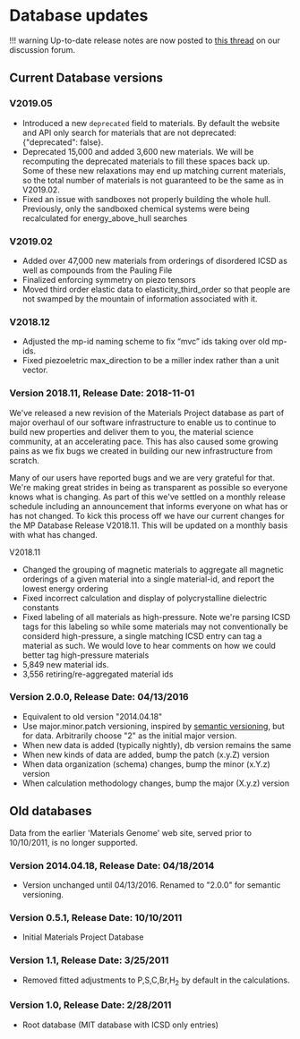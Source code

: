 # Database updates

!!! warning
    Up-to-date release notes are now posted to
    [this thread](https://discuss.materialsproject.org/t/materials-project-database-release-log/1609)
    on our discussion forum.

## Current Database versions

### V2019.05
- Introduced a new `deprecated` field to materials. By default the website and API only search for materials that are not deprecated: {"deprecated": false}.
- Deprecated 15,000 and added 3,600 new materials. We will be recomputing the deprecated materials to fill these spaces back up. Some of these new relaxations may end up matching current materials, so the total number of materials is not guaranteed to be the same as in V2019.02.
- Fixed an issue with sandboxes not properly building the whole hull. Previously, only the sandboxed chemical systems were being recalculated for energy_above_hull searches

### V2019.02
- Added over 47,000 new materials from orderings of disordered ICSD as well as compounds from the Pauling File
- Finalized enforcing symmetry on piezo tensors
- Moved third order elastic data to elasticity_third_order so that people are not swamped by the mountain of information associated with it.

### V2018.12
- Adjusted the mp-id naming scheme to fix “mvc” ids taking over old mp-ids.
- Fixed piezoeletric max_direction to be a miller index rather than a unit vector.

### Version 2018.11, Release Date: 2018-11-01
We've released a new revision of the Materials Project database as part of major overhaul of our software infrastructure 
to enable us to continue to build new properties and deliver them to you, the material science community, at an accelerating 
pace. This has also caused some growing pains as we fix bugs we created in building our new infrastructure from scratch.

Many of our users have reported bugs and we are very grateful for that. We're making great strides in being as transparent 
as possible so everyone knows what is changing. As part of this we've settled on a monthly release schedule including an 
announcement that informs everyone on what has or has not changed. To kick this process off we have our current changes 
for the MP Database Release V2018.11. This will be updated on a monthly basis with what has changed.

V2018.11

* Changed the grouping of magnetic materials to aggregate all magnetic orderings of a given material into a single 
material-id, and report the lowest energy ordering
* Fixed incorrect calculation and display of polycrystalline dielectric constants
* Fixed labeling of all materials as high-pressure. Note we're parsing ICSD tags for this labeling so while some materials 
may not conventionally be considerd high-pressure, a single matching ICSD entry can tag a material as such. We would love 
to hear comments on how we could better tag high-pressure materials
* 5,849 new material ids.
* 3,556 retiring/re-aggregated material ids

### Version 2.0.0, Release Date: 04/13/2016
* Equivalent to old version "2014.04.18"
* Use major.minor.patch versioning, inspired by [semantic versioning](https://semver.org/), but for data. Arbitrarily choose "2" as the initial major version.
* When new data is added (typically nightly), db version remains the same
* When new kinds of data are added, bump the patch (x.y.Z) version
* When data organization (schema) changes, bump the minor (x.Y.z) version
* When calculation methodology changes, bump the major (X.y.z) version

## Old databases
Data from the earlier 'Materials Genome' web site, served prior to 10/10/2011, is no longer supported.

### Version 2014.04.18, Release Date: 04/18/2014
* Version unchanged until 04/13/2016. Renamed to "2.0.0" for semantic versioning.

### Version 0.5.1, Release Date: 10/10/2011
* Initial Materials Project Database

###	Version 1.1, Release Date: 3/25/2011
* Removed fitted adjustments to P,S,C,Br,H<sub>2</sub> by default in the calculations.

### Version 1.0, Release Date: 2/28/2011
* Root database (MIT database with ICSD only entries)
